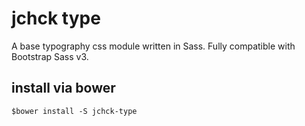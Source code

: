 # jchck type
A base typography css module written in Sass. Fully compatible with Bootstrap Sass v3.

## install via bower
```
$bower install -S jchck-type
```
